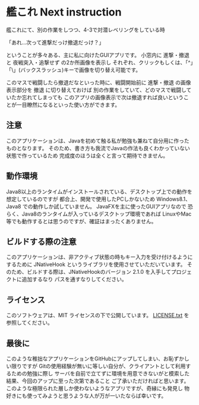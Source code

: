 # 艦これ Next instruction
艦これにて、別の作業をしつつ、4-3で対潜レベリングをしている時

「あれ…次って進撃だっけ撤退だっけ？」

ということが多々ある、主に私に向けたGUIアプリです。
小窓内に 進撃・撤退 と 夜戦突入・追撃せず の2か所画像を表示し
それぞれ、クリックもしくは、「^」「\」(バックスラッシュ)キーで画像を切り替え可能です。

このマスで戦闘したら撤退だなといった時に、戦闘開始前に 進撃・撤退 の画像表示部分を 撤退 に切り替えておけば
別の作業をしていて、どのマスで戦闘していたか忘れてしまっても
このアプリの画像表示で次は撤退すれば良いということが一目瞭然になるといった使い方ができます。

## 注意
このアプリケーションは、Javaを初めて触る私が勉強も兼ねて自分用に作ったものとなります。
そのため、書き方も我流でJavaの作法も良くわかっていない状態で作っているため
完成度のほうは全くと言って期待できません。

## 動作環境
Java8以上のランタイムがインストールされている、デスクトップ上での動作を想定しているのですが
都合上、開発で使用したPCしかないため
Windows8.1、Java8 での動作しか試していません。
JavaFXを主に使ったGUIアプリなので
恐らく、Java8のランタイムが入っているデスクトップ環境であれば
LinuxやMac等でも動作するとは思うのですが、確証はまったくありません。

## ビルドする際の注意
このアプリケーションは、非アクティブ状態の時もキー入力を受け付けるようにするために
JNativeHook というライブラリを使用させていただいています。
そのため、ビルドする際は、JNativeHookのバージョン 2.1.0 を入手してプロジェクトに追加するなり
パスを通すなりしてください。

## ライセンス
このソフトウェアは、MIT ライセンスの下で公開しています。
[LICENSE.txt](/LICENSE.txt) を参照してください。

## 最後に
このような稚拙なアプリケーションをGitHubにアップしてしまい、お恥ずかしい限りですが
Gitの使用経験が無いに等しい自分が、クライアントとして利用するための勉強に際し
サーバを自前で立てずに環境を用意できないがと模索した結果、今回のアップに至った次第であること
ご了承いただければと思います。
このような極限られた層しか使わないようなアプリですが、奇縁にも発見し
物好きにも使ってみようと思うような人が万が一いたならば幸いです。